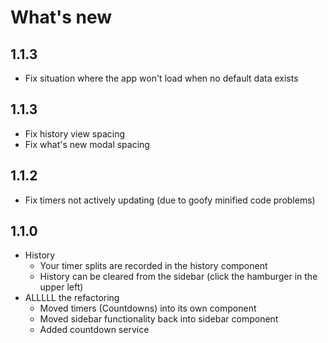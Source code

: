 # What's new

## 1.1.3

* Fix situation where the app won't load when no default data exists

## 1.1.3

* Fix history view spacing
* Fix what's new modal spacing

## 1.1.2

* Fix timers not actively updating (due to goofy minified code problems)

## 1.1.0

* History
  * Your timer splits are recorded in the history component
  * History can be cleared from the sidebar (click the hamburger in the upper
    left)
* ALLLLL the refactoring
  * Moved timers (Countdowns) into its own component
  * Moved sidebar functionality back into sidebar component
  * Added countdown service
